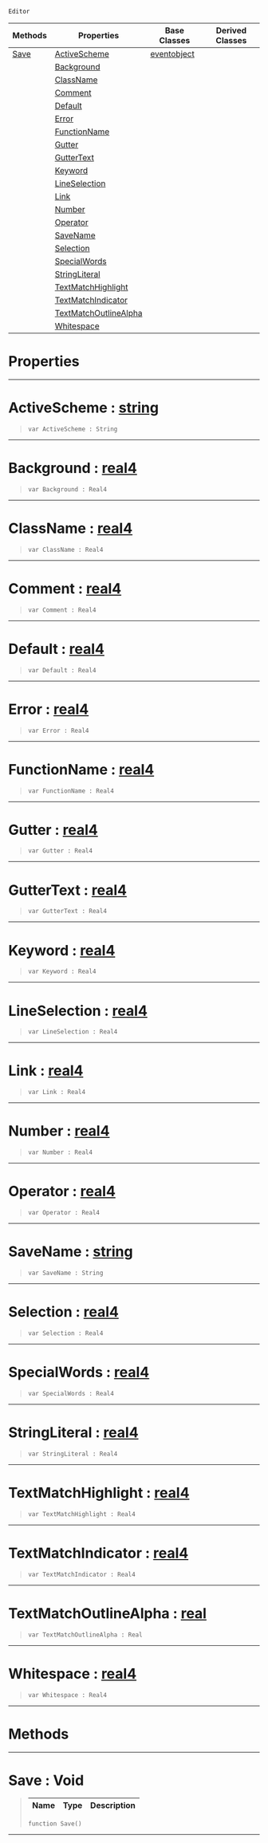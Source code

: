  `Editor`

|Methods|Properties|Base Classes|Derived Classes|
|---|---|---|---|
|[ Save](https://github.com/zeroengineteam/ZeroDocs/code_reference/class_reference/colorscheme.markdown#save-void)|[ ActiveScheme](https://github.com/zeroengineteam/ZeroDocs/code_reference/class_reference/colorscheme.markdown#activescheme-zero-engine)|[eventobject](https://github.com/zeroengineteam/ZeroDocs/code_reference/class_reference/eventobject.markdown)| |
| |[ Background](https://github.com/zeroengineteam/ZeroDocs/code_reference/class_reference/colorscheme.markdown#background-zero-engine-d)| | |
| |[ ClassName](https://github.com/zeroengineteam/ZeroDocs/code_reference/class_reference/colorscheme.markdown#classname-zero-engine-do)| | |
| |[ Comment](https://github.com/zeroengineteam/ZeroDocs/code_reference/class_reference/colorscheme.markdown#comment-zero-engine-docu)| | |
| |[ Default](https://github.com/zeroengineteam/ZeroDocs/code_reference/class_reference/colorscheme.markdown#default-zero-engine-docu)| | |
| |[ Error](https://github.com/zeroengineteam/ZeroDocs/code_reference/class_reference/colorscheme.markdown#error-zero-engine-docume)| | |
| |[ FunctionName](https://github.com/zeroengineteam/ZeroDocs/code_reference/class_reference/colorscheme.markdown#functionname-zero-engine)| | |
| |[ Gutter](https://github.com/zeroengineteam/ZeroDocs/code_reference/class_reference/colorscheme.markdown#gutter-zero-engine-docum)| | |
| |[ GutterText](https://github.com/zeroengineteam/ZeroDocs/code_reference/class_reference/colorscheme.markdown#guttertext-zero-engine-d)| | |
| |[ Keyword](https://github.com/zeroengineteam/ZeroDocs/code_reference/class_reference/colorscheme.markdown#keyword-zero-engine-docu)| | |
| |[ LineSelection](https://github.com/zeroengineteam/ZeroDocs/code_reference/class_reference/colorscheme.markdown#lineselection-zero-engin)| | |
| |[ Link](https://github.com/zeroengineteam/ZeroDocs/code_reference/class_reference/colorscheme.markdown#link-zero-engine-documen)| | |
| |[ Number](https://github.com/zeroengineteam/ZeroDocs/code_reference/class_reference/colorscheme.markdown#number-zero-engine-docum)| | |
| |[ Operator](https://github.com/zeroengineteam/ZeroDocs/code_reference/class_reference/colorscheme.markdown#operator-zero-engine-doc)| | |
| |[ SaveName](https://github.com/zeroengineteam/ZeroDocs/code_reference/class_reference/colorscheme.markdown#savename-zero-engine-doc)| | |
| |[ Selection](https://github.com/zeroengineteam/ZeroDocs/code_reference/class_reference/colorscheme.markdown#selection-zero-engine-do)| | |
| |[ SpecialWords](https://github.com/zeroengineteam/ZeroDocs/code_reference/class_reference/colorscheme.markdown#specialwords-zero-engine)| | |
| |[ StringLiteral](https://github.com/zeroengineteam/ZeroDocs/code_reference/class_reference/colorscheme.markdown#stringliteral-zero-engin)| | |
| |[ TextMatchHighlight](https://github.com/zeroengineteam/ZeroDocs/code_reference/class_reference/colorscheme.markdown#textmatchhighlight-zero)| | |
| |[ TextMatchIndicator](https://github.com/zeroengineteam/ZeroDocs/code_reference/class_reference/colorscheme.markdown#textmatchindicator-zero)| | |
| |[ TextMatchOutlineAlpha](https://github.com/zeroengineteam/ZeroDocs/code_reference/class_reference/colorscheme.markdown#textmatchoutlinealpha-ze)| | |
| |[ Whitespace](https://github.com/zeroengineteam/ZeroDocs/code_reference/class_reference/colorscheme.markdown#whitespace-zero-engine-d)| | |


 #  Properties


---  
 #  ActiveScheme : [string](https://github.com/zeroengineteam/ZeroDocs/code_reference/zilch_base_types/string.markdown)

> 
> ``` lang=cpp, name=Zilch
> var ActiveScheme : String


---  
 #  Background : [real4](https://github.com/zeroengineteam/ZeroDocs/code_reference/zilch_base_types/real4.markdown)

> 
> ``` lang=cpp, name=Zilch
> var Background : Real4


---  
 #  ClassName : [real4](https://github.com/zeroengineteam/ZeroDocs/code_reference/zilch_base_types/real4.markdown)

> 
> ``` lang=cpp, name=Zilch
> var ClassName : Real4


---  
 #  Comment : [real4](https://github.com/zeroengineteam/ZeroDocs/code_reference/zilch_base_types/real4.markdown)

> 
> ``` lang=cpp, name=Zilch
> var Comment : Real4


---  
 #  Default : [real4](https://github.com/zeroengineteam/ZeroDocs/code_reference/zilch_base_types/real4.markdown)

> 
> ``` lang=cpp, name=Zilch
> var Default : Real4


---  
 #  Error : [real4](https://github.com/zeroengineteam/ZeroDocs/code_reference/zilch_base_types/real4.markdown)

> 
> ``` lang=cpp, name=Zilch
> var Error : Real4


---  
 #  FunctionName : [real4](https://github.com/zeroengineteam/ZeroDocs/code_reference/zilch_base_types/real4.markdown)

> 
> ``` lang=cpp, name=Zilch
> var FunctionName : Real4


---  
 #  Gutter : [real4](https://github.com/zeroengineteam/ZeroDocs/code_reference/zilch_base_types/real4.markdown)

> 
> ``` lang=cpp, name=Zilch
> var Gutter : Real4


---  
 #  GutterText : [real4](https://github.com/zeroengineteam/ZeroDocs/code_reference/zilch_base_types/real4.markdown)

> 
> ``` lang=cpp, name=Zilch
> var GutterText : Real4


---  
 #  Keyword : [real4](https://github.com/zeroengineteam/ZeroDocs/code_reference/zilch_base_types/real4.markdown)

> 
> ``` lang=cpp, name=Zilch
> var Keyword : Real4


---  
 #  LineSelection : [real4](https://github.com/zeroengineteam/ZeroDocs/code_reference/zilch_base_types/real4.markdown)

> 
> ``` lang=cpp, name=Zilch
> var LineSelection : Real4


---  
 #  Link : [real4](https://github.com/zeroengineteam/ZeroDocs/code_reference/zilch_base_types/real4.markdown)

> 
> ``` lang=cpp, name=Zilch
> var Link : Real4


---  
 #  Number : [real4](https://github.com/zeroengineteam/ZeroDocs/code_reference/zilch_base_types/real4.markdown)

> 
> ``` lang=cpp, name=Zilch
> var Number : Real4


---  
 #  Operator : [real4](https://github.com/zeroengineteam/ZeroDocs/code_reference/zilch_base_types/real4.markdown)

> 
> ``` lang=cpp, name=Zilch
> var Operator : Real4


---  
 #  SaveName : [string](https://github.com/zeroengineteam/ZeroDocs/code_reference/zilch_base_types/string.markdown)

> 
> ``` lang=cpp, name=Zilch
> var SaveName : String


---  
 #  Selection : [real4](https://github.com/zeroengineteam/ZeroDocs/code_reference/zilch_base_types/real4.markdown)

> 
> ``` lang=cpp, name=Zilch
> var Selection : Real4


---  
 #  SpecialWords : [real4](https://github.com/zeroengineteam/ZeroDocs/code_reference/zilch_base_types/real4.markdown)

> 
> ``` lang=cpp, name=Zilch
> var SpecialWords : Real4


---  
 #  StringLiteral : [real4](https://github.com/zeroengineteam/ZeroDocs/code_reference/zilch_base_types/real4.markdown)

> 
> ``` lang=cpp, name=Zilch
> var StringLiteral : Real4


---  
 #  TextMatchHighlight : [real4](https://github.com/zeroengineteam/ZeroDocs/code_reference/zilch_base_types/real4.markdown)

> 
> ``` lang=cpp, name=Zilch
> var TextMatchHighlight : Real4


---  
 #  TextMatchIndicator : [real4](https://github.com/zeroengineteam/ZeroDocs/code_reference/zilch_base_types/real4.markdown)

> 
> ``` lang=cpp, name=Zilch
> var TextMatchIndicator : Real4


---  
 #  TextMatchOutlineAlpha : [real](https://github.com/zeroengineteam/ZeroDocs/code_reference/zilch_base_types/real.markdown)

> 
> ``` lang=cpp, name=Zilch
> var TextMatchOutlineAlpha : Real


---  
 #  Whitespace : [real4](https://github.com/zeroengineteam/ZeroDocs/code_reference/zilch_base_types/real4.markdown)

> 
> ``` lang=cpp, name=Zilch
> var Whitespace : Real4


---  
 #  Methods


---  
 #  Save : Void

> 
> |Name|Type|Description|
> |---|---|---|
> ``` lang=cpp, name=Zilch
> function Save()
> ``` 


---  
 

 
